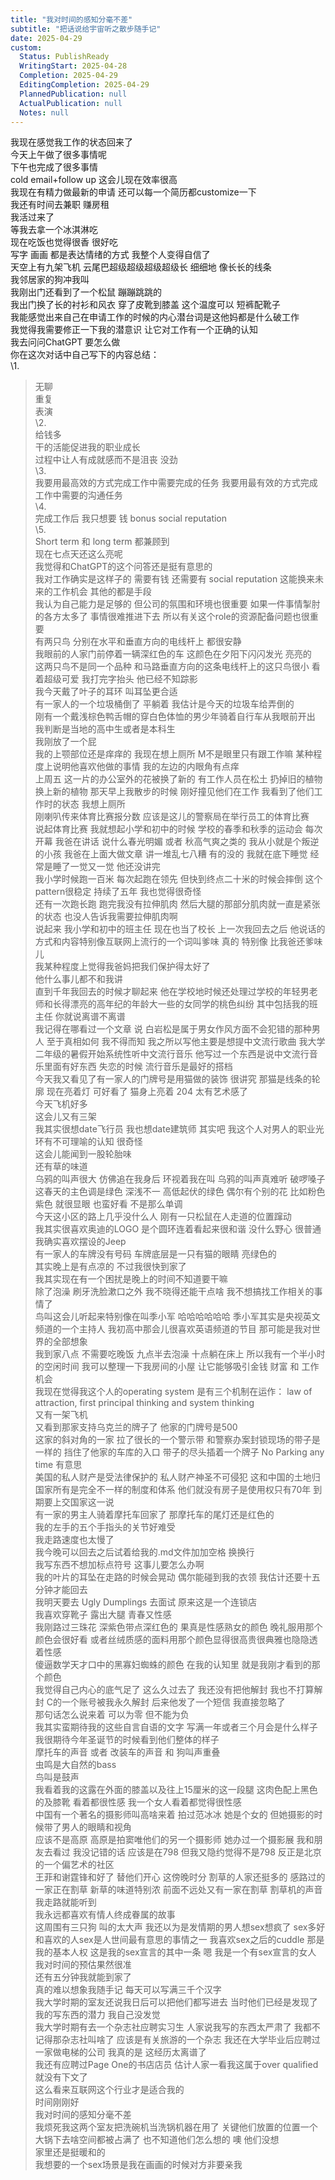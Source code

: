 ```yaml
---  
title: "我对时间的感知分毫不差"  
subtitle: "把话说给宇宙听之散步随手记"  
date: 2025-04-29  
custom:  
  Status: PublishReady  
  WritingStart: 2025-04-28  
  Completion: 2025-04-29  
  EditingCompletion: 2025-04-29  
  PlannedPublication: null  
  ActualPublication: null  
  Notes: null  
---    
```

我现在感觉我工作的状态回来了      
今天上午做了很多事情呢    
下午也完成了很多事情      
cold email+follow up 这会儿现在效率很高    
我现在有精力做最新的申请 还可以每一个简历都customize一下       
我还有时间去兼职 赚房租       
我活过来了      
等我去拿一个冰淇淋吃      
现在吃饭也觉得很香 很好吃       
写字 画画 都是表达情绪的方式 我整个人变得自信了      
天空上有九架飞机 云尾巴超级超级超级超级长 细细地 像长长的线条      
我邻居家的狗冲我叫    
我刚出门还看到了一个松鼠 蹦蹦跳跳的      
我出门换了长的衬衫和风衣 穿了皮靴到膝盖 这个温度可以 短裤配靴子       
我能感觉出来自己在申请工作的时候的内心潜台词是这他妈都是什么破工作    
我觉得我需要修正一下我的潜意识 让它对工作有一个正确的认知      
我去问问ChatGPT 要怎么做    
你在这次对话中自己写下的内容总结：      
\1.       
> 无聊      
重复      
表演      
\2.       
> 给钱多      
干的活能促进我的职业成长      
过程中让人有成就感而不是沮丧 没劲      
\3.       
> 我要用最高效的方式完成工作中需要完成的任务 我要用最有效的方式完成工作中需要的沟通任务      
\4.       
> 完成工作后 我只想要 钱 bonus social reputation      
\5.       
> Short term 和 long term 都兼顾到      
现在七点天还这么亮呢    
我觉得和ChatGPT的这个问答还是挺有意思的      
我对工作确实是这样子的 需要有钱 还需要有 social reputation 这能换来未来的工作机会 其他的都是手段      
我认为自己能力是足够的 但公司的氛围和环境也很重要 如果一件事情掣肘的各方太多了 事情很难推进下去 所以有关这个role的资源配备问题也很重要      
有两只鸟 分别在水平和垂直方向的电线杆上 都很安静    
我眼前的人家门前停着一辆深红色的车 这颜色在夕阳下闪闪发光 亮亮的      
这两只鸟不是同一个品种 和马路垂直方向的这条电线杆上的这只鸟很小 看着超级可爱 我打完字抬头 他已经不知踪影      
我今天戴了叶子的耳环 叫耳坠更合适      
有一家人的一个垃圾桶倒了 平躺着 我估计是今天的垃圾车给弄倒的    
刚有一个戴浅棕色鸭舌帽的穿白色体恤的男少年骑着自行车从我眼前开出 我判断是当地的高中生或者是本科生      
我刚放了一个屁      
我的上颚部位还是痒痒的 我现在想上厕所 M不是眼里只有跟工作嘛 某种程度上说明他喜欢他做的事情 我的左边的内眼角有点痒      
上周五 这一片的办公室外的花被换了新的 有工作人员在松土 扔掉旧的植物 换上新的植物 那天早上我散步的时候 刚好撞见他们在工作 我看到了他们工作时的状态 我想上厕所       
刚喇叭传来体育比赛报分数 应该是这儿的警察局在举行员工的体育比赛      
说起体育比赛 我就想起小学和初中的时候 学校的春季和秋季的运动会 每次开幕 我爸在讲话 说什么春光明媚 或者 秋高气爽之类的 我从小就是个叛逆的小孩 我爸在上面大做文章 讲一堆乱七八糟 有的没的 我就在底下睡觉 经常是睡了一觉又一觉 他还没讲完      
我小学时候跑一百米 每次起跑在领先 但快到终点二十米的时候会摔倒 这个pattern很稳定 持续了五年 我也觉得很奇怪       
还有一次跑长跑 跑完我没有拉伸肌肉 然后大腿的那部分肌肉就一直是紧张的状态 也没人告诉我需要拉伸肌肉啊       
说起来 我小学和初中的班主任 现在也当了校长 上一次我回去之后 他说话的方式和内容特别像互联网上流行的一个词叫爹味 真的 特别像 比我爸还爹味儿       
我某种程度上觉得我爸妈把我们保护得太好了    
他什么事儿都不和我讲    
直到千年我回去的时候才聊起来 他在学校地时候还处理过学校的年轻男老师和长得漂亮的高年纪的年龄大一些的女同学的桃色纠纷 其中包括我的班主任 你就说离谱不离谱      
我记得在哪看过一个文章 说 白岩松是属于男女作风方面不会犯错的那种男人 至于真相如何 我不得而知 我之所以写他主要是想提中文流行歌曲 我大学二年级的暑假开始系统性听中文流行音乐 他写过一个东西是说中文流行音乐里面有好东西 失恋的时候 流行音乐是最好的搭档      
今天我又看见了有一家人的门牌号是用猫做的装饰 很讲究 那猫是线条的轮廓 现在亮着灯 可好看了 猫身上亮着 204 太有艺术感了      
今天飞机好多    
这会儿又有三架      
我其实很想date飞行员 我也想date建筑师 其实吧 我这个人对男人的职业光环有不可理喻的认知 很奇怪      
这会儿能闻到一股轮胎味    
还有草的味道      
乌鸦的叫声很大 仿佛追在我身后 环视着我在叫 乌鸦的叫声真难听 破啰嗓子       
这春天的主色调是绿色 深浅不一 高低起伏的绿色 偶尔有个别的花 比如粉色 紫色 就很显眼 也蛮好看 不是那么单调      
今天这小区的路上几乎没什么人 刚有一只松鼠在人走道的位置蹿动      
我其实很喜欢奥迪的LOGO 是个圆环连着看起来很和谐 没什么野心 很普通      
我确实喜欢摆设的Jeep      
有一家人的车牌没有号码 车牌底层是一只有猫的眼睛 亮绿色的      
其实晚上是有点凉的 不过我很快到家了       
我其实现在有一个困扰是晚上的时间不知道要干嘛    
除了泡澡 刷牙洗脸漱口之外 我不晓得还能干点啥 我不想搞找工作相关的事情了      
鸟叫这会儿听起来特别像在叫季小军 哈哈哈哈哈哈 季小军其实是央视英文频道的一个主持人 我初高中那会儿很喜欢英语频道的节目 那可能是我对世界的全部想象      
我到家八点 不需要吃晚饭 九点半去泡澡 十点躺在床上 所以我有一个半小时的空闲时间 我可以整理一下我房间的小屋 让它能够吸引金钱 财富 和 工作机会      
我现在觉得我这个人的operating system 是有三个机制在运作： law of attraction, first principal thinking and system thinking       
又有一架飞机    
又看到那家支持乌克兰的牌子了 他家的门牌号是500      
这家的斜对角的一家 拉了很长的一个警示带 和警察办案封锁现场的带子是一样的 挡住了他家的车库的入口 带子的尽头插着一个牌子  No Parking any time 有意思    
美国的私人财产是受法律保护的 私人财产神圣不可侵犯 这和中国的土地归国家所有是完全不一样的制度和体系 他们就没有房子是使用权只有70年 到期要上交国家这一说      
有一家的男主人骑着摩托车回家了 那摩托车的尾灯还是红色的      
我的左手的五个手指头的关节好难受      
我走路速度也太慢了      
我今晚可以回去之后试着给我的.md文件加加空格 换换行      
我写东西不想加标点符号 这事儿要怎么办啊      
我的叶片的耳坠在走路的时候会晃动 偶尔能碰到我的衣领 我估计还要十五分钟才能回去      
我明天要去 Ugly Dumplings 去面试 原来这是一个连锁店       
我喜欢穿靴子 露出大腿 青春又性感      
我刚路过三珠花 深紫色带点深红色的 果真是性感熟女的颜色 晚礼服用那个颜色会很好看 或者丝绒质感的面料用那个颜色显得很高贵很典雅也隐隐透着性感      
傻逼数学天才口中的黑寡妇蜘蛛的颜色 在我的认知里 就是我刚才看到的那个颜色      
我觉得自己内心的底气足了 这么久过去了 我还没有把他解封 我也不打算解封 C的一个账号被我永久解封 后来他发了一个短信 我直接忽略了      
那句话怎么说来着 可以为零 但不能为负    
我其实蛮期待我的这些自言自语的文字 写满一年或者三个月会是什么样子    
我很期待今年圣诞节的时候看到他们整体的样子      
摩托车的声音 或者 改装车的声音 和 狗叫声重叠    
虫鸣是大自然的bass    
鸟叫是鼓声      
我看着我的这露在外面的膝盖以及往上15厘米的这一段腿 这肉色配上黑色的及膝靴 看着都很性感 我一个女人看着都觉得很性感      
中国有一个著名的摄影师叫高啥来着 拍过范冰冰 她是个女的 但她摄影的时候带了男人的眼睛和视角       
应该不是高原 高原是拍窦唯他们的另一个摄影师 她办过一个摄影展 我和朋友去看过 我没记错的话 应该是在798 但我又隐约觉得不是798 反正是北京的一个偏艺术的社区       
王菲和谢霆锋和好了 替他们开心 这傍晚时分 割草的人家还挺多的 感路过的一家正在割草 新草的味道特别浓 前面不远处又有一家在割草 割草机的声音我走路就能听到      
我永远都喜欢有情人终成眷属的故事      
这周围有三只狗 叫的太大声 我还以为是发情期的男人想sex想疯了 sex多好 和喜欢的人sex是人世间最有意思的事情之一 我喜欢sex之后的cuddle 那是我的基本人权 这是我的sex宣言的其中一条 嗯 我是一个有sex宣言的女人      
我对时间的预估果然很准    
还有五分钟我就能到家了      
真的难以想象我随手记 每天可以写满三千个汉字      
我大学时期的室友还说我日后可以把他们都写进去 当时他们已经是发现了我的写东西的潜力 我自己没发觉      
我大学时期有去一个杂志社应聘实习生 人家说我写的东西太严肃了 我都不记得那杂志社叫啥了 应该是有关旅游的一个杂志 我还在大学毕业后应聘过一家做电梯的公司 我真的是 这经历太离谱了    
我还有应聘过Page One的书店店员 估计人家一看我这属于over qualified 就没有下文了    
这么看来互联网这个行业才是适合我的    
时间刚刚好    
我对时间的感知分毫不差      
我烦死我这两个室友把洗碗机当洗锅机器在用了 关键他们放置的位置一个大锅下去啥空间都被占满了 也不知道他们怎么想的 噢 他们没想       
家里还是挺暖和的      
我想要的一个sex场景是我在画画的时候对方非要亲我       
  